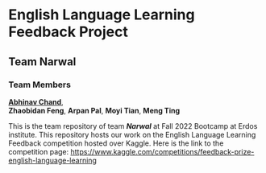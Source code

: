 # English Language Learning Feedback Project
## Team Narwal
### Team Members
[**Abhinav Chand**](https://github.com/AImeetsAG),  
**Zhaobidan Feng**, 
**Arpan Pal**, 
**Moyi Tian**, 
**Meng Ting**

This is the team repository of team **_Narwal_** at Fall 2022 Bootcamp at Erdos institute. 
This repository hosts our work on the English Language Learning Feedback competition hosted over Kaggle.
Here is the link to the competition page: https://www.kaggle.com/competitions/feedback-prize-english-language-learning
